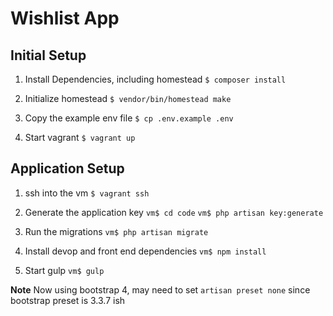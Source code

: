 # Wishlist App

## Initial Setup

1. Install Dependencies, including homestead
`$ composer install`

2. Initialize homestead
`$ vendor/bin/homestead make`

3. Copy the example env file
`$ cp .env.example .env`

4. Start vagrant
`$ vagrant up`

## Application Setup

1. ssh into the vm
`$ vagrant ssh`

2. Generate the application key
`vm$ cd code`
`vm$ php artisan key:generate`

3. Run the migrations
`vm$ php artisan migrate`

4. Install devop and front end dependencies
`vm$ npm install`

5. Start gulp
`vm$ gulp`

**Note** Now using bootstrap 4, may need to set `artisan preset none` since bootstrap preset is 3.3.7 ish
